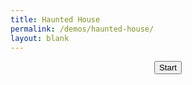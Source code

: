 ```yaml
---
title: Haunted House
permalink: /demos/haunted-house/
layout: blank
---
```

<link href="main.css" rel="stylesheet">
<script defer="defer" src="bundle.976abc3b687e40295868."></script>
<center><button>Start</button></center>
<canvas class="webgl"></canvas>
